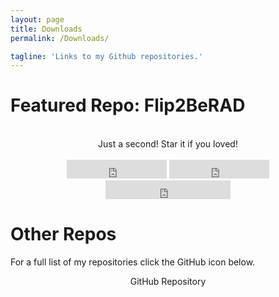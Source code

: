 ```yaml
---
layout: page
title: Downloads
permalink: /Downloads/

tagline: 'Links to my Github repositories.'
---
```


# Featured Repo: Flip2BeRAD

<br>
<div class="download">
  <center>Just a second! <i class="fa fa-heart"></i> Star it if you loved!</center>
  <br>
<center>
  <iframe src="https://ghbtns.com/github-btn.html?user=tylerhether&repo=Flip2BeRAD&type=star&count=true&size=large" frameborder="0" scrolling="0" width="160px" height="30px"></iframe>

  <iframe src="https://ghbtns.com/github-btn.html?user=tylerhether&repo=Flip2BeRAD&type=fork&count=true&size=large" frameborder="0" scrolling="0" width="160px" height="30px"></iframe>

  <iframe src="https://ghbtns.com/github-btn.html?user=tylerhether&type=follow&count=true&size=large" frameborder="0" scrolling="0" width="200px" height="30px"></iframe>
</center>
</div>

# Other Repos
For a full list of my repositories click the GitHub icon below.
<center>GitHub Repository
<a href="http://github.com/tylerhether"><p><i class="fa fa-github"></i></p></a>

</center>
<div class="intro"><br>
  <p>
 <a href="https://www.facebook.com/tyler.hether"><i class="fa fa-facebook"></i></a>
 &nbsp; &nbsp; &nbsp;
 <a href="http://github.com/tylerhether"><i class="fa fa-github"></i></a>
 &nbsp; &nbsp; &nbsp;
 <a href="https://twitter.com/tylerhether"><i class="fa fa-twitter"></i></a>
 &nbsp; &nbsp; &nbsp;
 <a href="https://www.flickr.com/photos/126551691@N02"><i class="fa fa-flickr"></i></a>
 </p>
</div>
